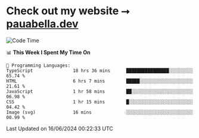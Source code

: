 # Check out my website ⭢ [pauabella.dev](https://pauabella.dev)

<!--START_SECTION:waka-->
![Code Time](http://img.shields.io/badge/Code%20Time-3%2C469%20hrs-blue)

📊 **This Week I Spent My Time On** 

```text
💬 Programming Languages: 
TypeScript               18 hrs 36 mins      ████████████████░░░░░░░░░   65.74 % 
HTML                     6 hrs 7 mins        █████░░░░░░░░░░░░░░░░░░░░   21.61 % 
JavaScript               1 hr 58 mins        ██░░░░░░░░░░░░░░░░░░░░░░░   06.98 % 
CSS                      1 hr 15 mins        █░░░░░░░░░░░░░░░░░░░░░░░░   04.42 % 
Image (svg)              16 mins             ░░░░░░░░░░░░░░░░░░░░░░░░░   00.99 % 
```


 Last Updated on 16/06/2024 00:22:33 UTC
<!--END_SECTION:waka-->
